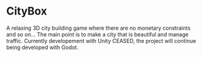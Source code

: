 # CityBox
A relaxing 3D city building game where there are no monetary constraints and so on... The main point is to make a city that is beautiful and manage traffic.
Currently developement with Unity CEASED, the project will continue being developed with Godot.
